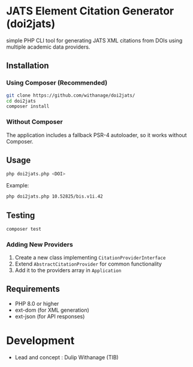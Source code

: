 # JATS Element Citation Generator (doi2jats) 

simple PHP  CLI tool for generating JATS XML citations from DOIs using multiple academic data providers.

## Installation

### Using Composer (Recommended)

```bash
git clone https://github.com/withanage/doi2jats/
cd doi2jats
composer install
```

### Without Composer

The application includes a fallback PSR-4 autoloader, so it works without Composer.

## Usage

```bash
php doi2jats.php <DOI>
```

Example:

```bash
php doi2jats.php 10.52825/bis.v1i.42
```



## Testing

```bash
composer test
```

### Adding New Providers

1. Create a new class implementing `CitationProviderInterface`
2. Extend `AbstractCitationProvider` for common functionality
3. Add it to the providers array in `Application`

## Requirements

- PHP 8.0 or higher
- ext-dom (for XML generation)
- ext-json (for API responses)


# Development

- Lead  and concept : Dulip Withanage (TIB)
